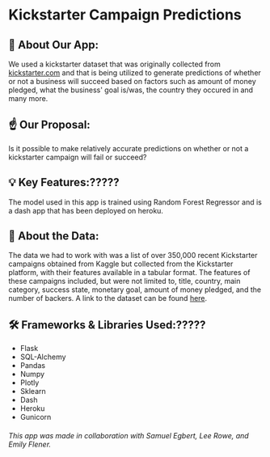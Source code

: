 # Kickstarter Campaign Predictions 

## 👋 About Our App:

We used a kickstarter dataset that was originally collected from [kickstarter.com](https://www.kickstarter.com/) and that is being utilized to generate predictions of whether or not a business will succeed based on factors such as amount of money pledged, what the business' goal is/was, the country they occured in and many more.

## ☝️ Our Proposal:

Is it possible to make relatively accurate predictions on whether or not a kickstarter campaign will fail or succeed?

## 💡 Key Features:?????

The model used in this app is trained using Random Forest Regressor and is a dash app that has been deployed on heroku.

## 🧮 About the Data:

The data we had to work with was a list of over 350,000 recent Kickstarter campaigns obtained from Kaggle but collected from the Kickstarter platform, with their features available in a tabular format. The features of these campaigns included, but were not limited to, title, country, main category, success state, monetary goal, amount of money pledged, and the number of backers. A link to the dataset can be found  [here](https://www.kaggle.com/kemical/kickstarter-projects).

## 🛠 Frameworks & Libraries Used:?????

- Flask
- SQL-Alchemy
- Pandas
- Numpy
- Plotly
- Sklearn
- Dash
- Heroku
- Gunicorn

###### This app was made in collaboration with Samuel Egbert, Lee Rowe, and Emily Flener.

